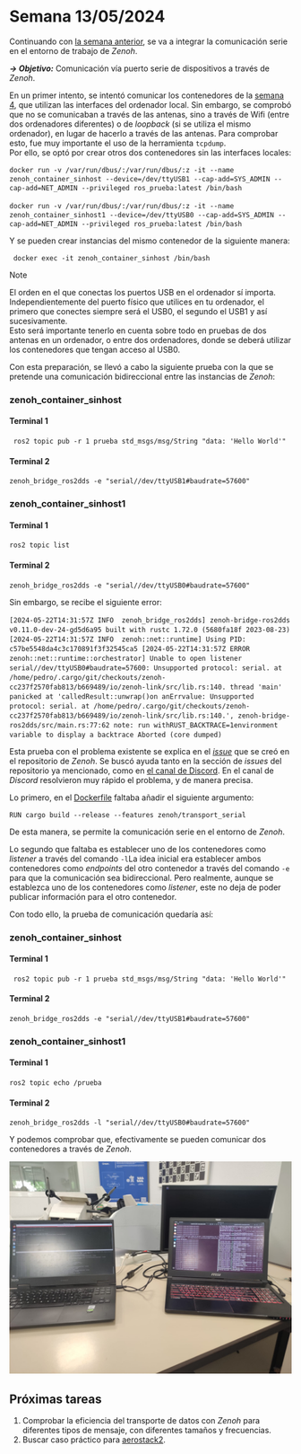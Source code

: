 # Semana 13/05/2024  

Continuando con [la semana anterior](./Semana5.md), se va a integrar la comunicación serie en el entorno de trabajo de _Zenoh_.  

***→ Objetivo:*** Comunicación vía puerto serie de dispositivos a través de _Zenoh_.  

En un primer intento, se intentó comunicar los contenedores de la [semana 4](./Semana4.md), que utilizan las interfaces del ordenador local. Sin embargo, se comprobó que no se comunicaban a través de las antenas, sino a través de Wifi (entre dos ordenadores diferentes) o de *loopback* (si se utiliza el mismo ordenador), en lugar de hacerlo a través de las antenas. Para comprobar esto, fue muy importante el uso de la herramienta `tcpdump`.  
Por ello, se optó por crear otros dos contenedores sin las interfaces locales:  

    docker run -v /var/run/dbus/:/var/run/dbus/:z -it --name zenoh_container_sinhost --device=/dev/ttyUSB1 --cap-add=SYS_ADMIN --cap-add=NET_ADMIN --privileged ros_prueba:latest /bin/bash  

    docker run -v /var/run/dbus/:/var/run/dbus/:z -it --name zenoh_container_sinhost1 --device=/dev/ttyUSB0 --cap-add=SYS_ADMIN --cap-add=NET_ADMIN --privileged ros_prueba:latest /bin/bash  

Y se pueden crear instancias del mismo contenedor de la siguiente manera:  

     docker exec -it zenoh_container_sinhost /bin/bash  

>[!Note]  
>El orden en el que conectas los puertos USB en el ordenador sí importa. Independientemente del puerto físico que utilices en tu ordenador, el primero que conectes siempre será el USB0, el segundo el USB1 y así sucesivamente.  
Esto será importante tenerlo en cuenta sobre todo en pruebas de dos antenas en un ordenador, o entre dos ordenadores, donde se deberá utilizar los contenedores que tengan acceso al USB0.  

Con esta preparación, se llevó a cabo la siguiente prueba con la que se pretende una comunicación bidireccional entre las instancias de _Zenoh_:  

### zenoh_container_sinhost  

#### Terminal 1

     ros2 topic pub -r 1 prueba std_msgs/msg/String "data: 'Hello World'"

#### Terminal 2

    zenoh_bridge_ros2dds -e "serial//dev/ttyUSB1#baudrate=57600"  

### zenoh_container_sinhost1  

#### Terminal 1

    ros2 topic list

#### Terminal 2

    zenoh_bridge_ros2dds -e "serial//dev/ttyUSB0#baudrate=57600"  

Sin embargo, se recibe el siguiente error:  

`[2024-05-22T14:31:57Z INFO  zenoh_bridge_ros2dds] zenoh-bridge-ros2dds v0.11.0-dev-24-gd5d6a95 built with rustc 1.72.0 (5680fa18f 2023-08-23) [2024-05-22T14:31:57Z INFO  zenoh::net::runtime] Using PID: c57be5548da4c3c170891f3f32545ca5 [2024-05-22T14:31:57Z ERROR zenoh::net::runtime::orchestrator] Unable to open listener serial//dev/ttyUSB0#baudrate=57600: Unsupported protocol: serial. at /home/pedro/.cargo/git/checkouts/zenoh-cc237f2570fab813/b669489/io/zenoh-link/src/lib.rs:140. thread 'main' panicked at 'calledResult::unwrap()on anErrvalue: Unsupported protocol: serial. at /home/pedro/.cargo/git/checkouts/zenoh-cc237f2570fab813/b669489/io/zenoh-link/src/lib.rs:140.', zenoh-bridge-ros2dds/src/main.rs:77:62 note: run withRUST_BACKTRACE=1environment variable to display a backtrace Aborted (core dumped)`  

Esta prueba con el problema existente se explica en el [_issue_](https://github.com/eclipse-zenoh/roadmap/discussions/137) que se creó en el repositorio de _Zenoh_. Se buscó ayuda tanto en la sección de _issues_ del repositorio ya mencionado, como en [el canal de Discord](https://discord.com/invite/vSDSpqnbkm). En el canal de _Discord_ resolvieron muy rápido el problema, y de manera precisa.  

Lo primero, en el [Dockerfile](../docker/Dockerfile) faltaba añadir el siguiente argumento:  

    RUN cargo build --release --features zenoh/transport_serial  

De esta manera, se permite la comunicación serie en el entorno de _Zenoh_.  

Lo segundo que faltaba es establecer uno de los contenedores como _listener_ a través del comando `-l`La idea inicial era establecer ambos contenedores como _endpoints_ del otro contenedor a través del comando `-e` para
que la comunicación sea bidireccional. Pero realmente, aunque se establezca uno de los contenedores como _listener_, este no deja de poder publicar información para el otro contenedor.  

Con todo ello, la prueba de comunicación quedaría así:  

### zenoh_container_sinhost  

#### Terminal 1

     ros2 topic pub -r 1 prueba std_msgs/msg/String "data: 'Hello World'"

#### Terminal 2

    zenoh_bridge_ros2dds -e "serial//dev/ttyUSB1#baudrate=57600"  

### zenoh_container_sinhost1  

#### Terminal 1

    ros2 topic echo /prueba

#### Terminal 2

    zenoh_bridge_ros2dds -l "serial//dev/ttyUSB0#baudrate=57600"  

Y podemos comprobar que, efectivamente se pueden comunicar dos contenedores a través de _Zenoh_.   

![Comunicación Zenoh](images/Comunicacion_entre_contenedores.jpeg)

## Próximas tareas

1. Comprobar la eficiencia del transporte de datos con _Zenoh_ para diferentes tipos de mensaje, con diferentes tamaños y frecuencias.
2. Buscar caso práctico para [aerostack2](https://github.com/aerostack2/aerostack2).
